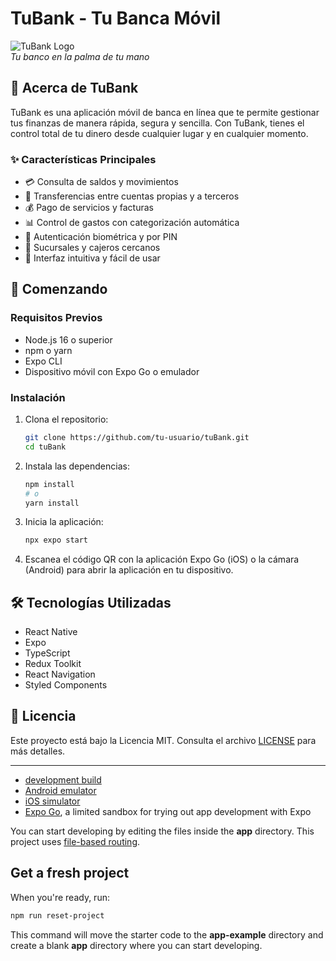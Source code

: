 # TuBank - Tu Banca Móvil

![TuBank Logo](https://via.placeholder.com/150x50?text=TuBank)  
*Tu banco en la palma de tu mano*

## 📱 Acerca de TuBank

TuBank es una aplicación móvil de banca en línea que te permite gestionar tus finanzas de manera rápida, segura y sencilla. Con TuBank, tienes el control total de tu dinero desde cualquier lugar y en cualquier momento.

### ✨ Características Principales

- 💳 Consulta de saldos y movimientos
- 🔄 Transferencias entre cuentas propias y a terceros
- 💰 Pago de servicios y facturas
- 📊 Control de gastos con categorización automática
- 🔐 Autenticación biométrica y por PIN
- 🏦 Sucursales y cajeros cercanos
- 📱 Interfaz intuitiva y fácil de usar

## 🚀 Comenzando

### Requisitos Previos

- Node.js 16 o superior
- npm o yarn
- Expo CLI
- Dispositivo móvil con Expo Go o emulador

### Instalación

1. Clona el repositorio:
   ```bash
   git clone https://github.com/tu-usuario/tuBank.git
   cd tuBank
   ```

2. Instala las dependencias:
   ```bash
   npm install
   # o
   yarn install
   ```

3. Inicia la aplicación:
   ```bash
   npx expo start
   ```

4. Escanea el código QR con la aplicación Expo Go (iOS) o la cámara (Android) para abrir la aplicación en tu dispositivo.

## 🛠 Tecnologías Utilizadas

- React Native
- Expo
- TypeScript
- Redux Toolkit
- React Navigation
- Styled Components

## 📄 Licencia

Este proyecto está bajo la Licencia MIT. Consulta el archivo [LICENSE](LICENSE) para más detalles.



---


- [development build](https://docs.expo.dev/develop/development-builds/introduction/)
- [Android emulator](https://docs.expo.dev/workflow/android-studio-emulator/)
- [iOS simulator](https://docs.expo.dev/workflow/ios-simulator/)
- [Expo Go](https://expo.dev/go), a limited sandbox for trying out app development with Expo

You can start developing by editing the files inside the **app** directory. This project uses [file-based routing](https://docs.expo.dev/router/introduction).

## Get a fresh project

When you're ready, run:

```bash
npm run reset-project
```

This command will move the starter code to the **app-example** directory and create a blank **app** directory where you can start developing.


